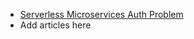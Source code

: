 - [Serverless Microservices Auth Problem](https://codeburst.io/serverless-microservices-auth-problem-dae81f2340b0)
- Add articles here
